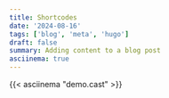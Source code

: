```yaml
---
title: Shortcodes
date: '2024-08-16'
tags: ['blog', 'meta', 'hugo']
draft: false
summary: Adding content to a blog post
asciinema: true
---
```


{{< asciinema "demo.cast" >}}
